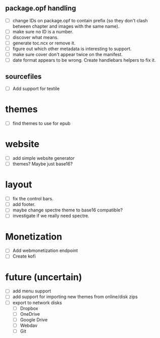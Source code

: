 ## package.opf handling
* [ ] change IDs on package.opf to contain prefix (so they don't clash between chapter and images with the same name).
* [ ] make sure no ID is a number.
* [ ] discover what <guide> means.
* [ ] generate toc.ncx or remove it.
* [ ] figure out which other metadata is interesting to support.
* [ ] make sure cover don't appear twice on the manifest.
* [ ] date format appears to be wrong. Create handlebars helpers to fix it.

## sourcefiles
* [ ] Add support for textile

# themes
* [ ] find themes to use for epub

# website
* [ ] add simple website generator
* [ ] themes? Maybe just base16?

# layout
* [ ] fix the control bars.
* [ ] add footer.
* [ ] maybe change spectre theme to base16 compatible?
* [ ] investigate if we really need spectre.

# Monetization
* [ ] Add webmonetization endpoint
* [ ] Create kofi

# future (uncertain)
* [ ] add menu support
* [ ] add support for importing new themes from online/disk zips
* [ ] export to network disks
  * [ ] Dropbox
  * [ ] OneDrive
  * [ ] Google Drive
  * [ ] Webdav
  * [ ] Git